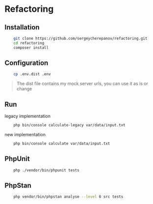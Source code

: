 # Refactoring

## Installation
```bash
    git clone https://github.com/sergeycherepanov/refactoring.git
    cd refactoring
    composer install
```
## Configuration
```bash
    cp .env.dist .env
```
> The dist file contains my mock server urls, you can use it as is or change

## Run
legacy implementation
```bash
    php bin/console calculate-legacy var/data/input.txt
```
new implementation
```bash
    php bin/console calculate var/data/input.txt
```

## PhpUnit
```bash
    php ./vendor/bin/phpunit tests
```

## PhpStan
```bash
    php vendor/bin/phpstan analyse --level 6 src tests
```
